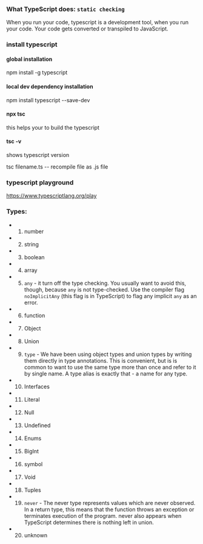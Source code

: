 ### What TypeScript does: `static checking`

When you run your code, typescript is a development tool, when you run your code. Your code gets converted or transpiled to JavaScript.

### install typescript

#### global installation

npm install -g typescript

#### local dev dependency installation

npm install typescript --save-dev

#### npx tsc

this helps your to build the typescript

#### tsc -v

shows typescript version

tsc filename.ts -- recompile file as .js file

### typescript playground

https://www.typescriptlang.org/play

### Types:

- 1. number
- 2. string
- 3. boolean
- 4. array
- 5. `any` - it turn off the type checking. You usually want to avoid this, though, because `any` is not
     type-checked. Use the compiler flag `noImplicitAny` (this flag is in TypeScript) to flag any implicit `any` as an error.
- 6. function
- 7. Object
- 8. Union
- 9. `type` - We have been using object types and union types by writing them directly in type annotations. This is
     convenient, but is is common to want to use the same type more than once and refer to it by single name.
     A type alias is exactly that - a name for any type.
- 10. Interfaces
- 11. Literal
- 12. Null
- 13. Undefined
- 14. Enums
- 15. BigInt
- 16. symbol
- 17. Void
- 18. Tuples
- 19. `never` - The never type represents values which are never observed. In a return type, this means that the
      function throws an exception or terminates execution of the program. never also appears when TypeScript determines there is nothing left in union.
- 20. unknown
